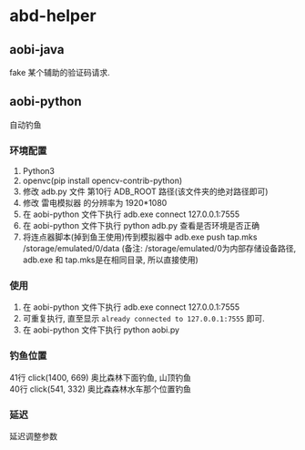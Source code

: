 # abd-helper

## aobi-java
fake 某个辅助的验证码请求.

## aobi-python
自动钓鱼  

### 环境配置
1. Python3 
2. openvc(pip install opencv-contrib-python)
3. 修改 adb.py 文件 第10行 ADB_ROOT 路径(该文件夹的绝对路径即可)
4. 修改 雷电模拟器 的分辨率为 1920*1080
5. 在 aobi-python 文件下执行 adb.exe connect 127.0.0.1:7555
6. 在 aobi-python 文件下执行 python adb.py 查看是否环境是否正确
7. 将连点器脚本(掉到鱼王使用)传到模拟器中 adb.exe push tap.mks /storage/emulated/0/data (备注: /storage/emulated/0为内部存储设备路径, adb.exe 和 tap.mks是在相同目录, 所以直接使用)


### 使用
1. 在 aobi-python 文件下执行 adb.exe connect 127.0.0.1:7555
2. 可重复执行, 直至显示 `already connected to 127.0.0.1:7555` 即可.
2. 在 aobi-python 文件下执行 python aobi.py

### 钓鱼位置
41行 click(1400, 669) 奥比森林下面钓鱼, 山顶钓鱼  
40行 click(541, 332) 奥比森森林水车那个位置钓鱼


### 延迟
延迟调整参数
